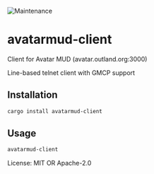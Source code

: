 ![Maintenance](https://img.shields.io/badge/maintenance-experimental-blue.svg)

# avatarmud-client

Client for Avatar MUD (avatar.outland.org:3000)

Line-based telnet client with GMCP support

## Installation
```sh
cargo install avatarmud-client
```

## Usage
```sh
avatarmud-client
```

License: MIT OR Apache-2.0

